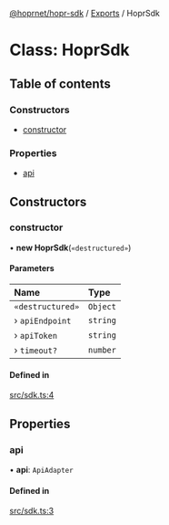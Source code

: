 [@hoprnet/hopr-sdk](../README.md) / [Exports](../modules.md) / HoprSdk

# Class: HoprSdk

## Table of contents

### Constructors

- [constructor](HoprSdk.md#constructor)

### Properties

- [api](HoprSdk.md#api)

## Constructors

### constructor

• **new HoprSdk**(`«destructured»`)

#### Parameters

| Name | Type |
| :------ | :------ |
| `«destructured»` | `Object` |
| › `apiEndpoint` | `string` |
| › `apiToken` | `string` |
| › `timeout?` | `number` |

#### Defined in

[src/sdk.ts:4](https://github.com/hoprnet/hopr-sdk/blob/5642d04/src/sdk.ts#L4)

## Properties

### api

• **api**: `ApiAdapter`

#### Defined in

[src/sdk.ts:3](https://github.com/hoprnet/hopr-sdk/blob/5642d04/src/sdk.ts#L3)
